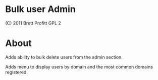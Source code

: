 Bulk user Admin
===============

(C) 2011 Brett Profitt
GPL 2

About
=====
Adds ability to bulk delete users from the admin section.

Adds menu to display users by domain and the most common domains registered.
